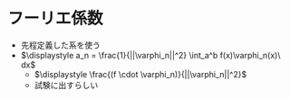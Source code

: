 # フーリエ係数

- 先程定義した系を使う
- $\displaystyle a_n = \frac{1}{||\varphi_n||^2} \int_a^b f(x)\varphi_n(x)\ dx$
  - $\displaystyle \frac{(f \cdot \varphi_n)}{||\varphi_n||^2}$
  - 試験に出すらしい

